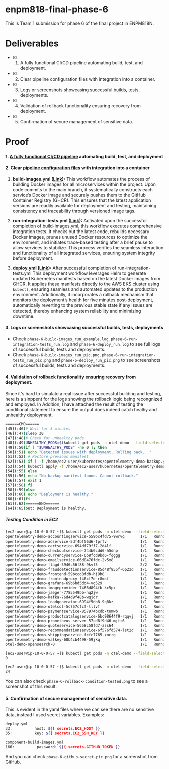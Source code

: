 # enpm818-final-phase-6
This is Team 1 submission for phase 6 of the final project in ENPM818N.
# Deliverables

- [x] 1. A fully functional CI/CD pipeline automating build, test, and deployment.
- [x] 2. Clear pipeline configuration files with integration into a container.
- [x] 3. Logs or screenshots showcasing successful builds, tests, deployments.
- [x] 4. Validation of rollback functionality ensuring recovery from deployment.
- [x] 5. Confirmation of secure management of sensitive data.

# Proof
#### 1. [A fully functional CI/CD pipeline](https://github.com/shareefm0/enpm818-final-phase-6/actions) automating build, test, and deployment
#### 2. Clear [pipeline configuration files](https://github.com/shareefm0/enpm818-final-phase-6/tree/main/.github/workflows) with integration into a container

1. **build-images.yml ([Link](https://github.com/shareefm0/enpm818-final-phase-6/blob/main/.github/workflows/build-images.yml)):** This workflow automates the process of building Docker images for all microservices within the project. Upon code commits to the main branch, it systematically constructs each service’s Docker image and securely pushes them to the GitHub Container Registry (GHCR). This ensures that the latest application versions are readily available for deployment and testing, maintaining consistency and traceability through versioned image tags.
    
2. **run-integration-tests.yml ([Link](https://github.com/shareefm0/enpm818-final-phase-6/blob/main/.github/workflows/run-integration-tests.yml)):** Activated upon the successful completion of build-images.yml, this workflow executes comprehensive integration tests. It checks out the latest code, rebuilds necessary Docker images, prunes unused Docker resources to optimize the environment, and initiates trace-based testing after a brief pause to allow services to stabilize. This process verifies the seamless interaction and functionality of all integrated services, ensuring system integrity before deployment.
    
3. **deploy.yml ([Link](https://github.com/shareefm0/enpm818-final-phase-6/blob/main/.github/workflows/deploy.yml)):** After successful completion of run-integration-tests.yml This deployment workflow leverages Helm to generate updated Kubernetes manifests based on the latest Docker images from GHCR. It applies these manifests directly to the AWS EKS cluster using `kubectl`, ensuring seamless and automated updates to the production environment. Additionally, it incorporates a rollback mechanism that monitors the deployment’s health for five minutes post-deployment, automatically reverting to the previous stable state if any issues are detected, thereby enhancing system reliability and minimizing downtime.

#### 3. Logs or screenshots showcasing successful builds, tests, deployments
- Check `phase-6-build-images_run_example.log`, `phase-6-run-integration-tests_run.log` and `phase-6-deploy_run.log` to see full logs of successful builds, tests and deployments.
- Chcek `phase-6-build-images_run_pic.png`, `phase-6-run-integration-tests_run_pic.png` and `phase-6-deploy_run_pic.png` to see screenshots of successful builds, tests and deployments.

#### 4. Validation of rollback functionality ensuring recovery from deployment.
Since it's hard to simulate a real issue after successful building and testing, here is a sinppent for the logs showing the rollback logic being recongnized and employed. In Addition, I have attached the result of testing the conditional statement to ensure the output does indeed catch healhy and unhealthy deployment.
```bash
======CMD======
[45](:46)# Wait for 5 minutes
[46](:47)sleep 30
[47](:48)# Check for unhealthy pods
[48](:49)UNHEALTHY_PODS=$(kubectl get pods -n otel-demo --field-selector=status.phase!=Running --no-headers 2> /dev/null | wc -l)
[49](:50)if [ "$UNHEALTHY_PODS" -ne 0 ]; then
[50](:51) echo "Detected issues with deployment. Rolling back..."
[51](:52) # Restore previous manifest
[52](:53) if [ -f /home/ec2-user/kubernetes/opentelemetry-demo-backup.yaml ]; then
[53](:54) kubectl apply -f /home/ec2-user/kubernetes/opentelemetry-demo-backup.yaml
[54](:55) else
[55](:56) echo "No backup manifest found. Cannot rollback."
[56](:57) exit 1
[57](:58) fi
[58](:59)else
[59](:60) echo "Deployment is healthy."
[60](:61)fi
[61](:62)======END======
[64](:65)out: Deployment is healthy.
```

##### Testing Condition in EC2
```bash
[ec2-user@ip-10-0-0-57 ~]$ kubectl get pods -n otel-demo --field-selector=status.phase=Running --no-headers 
opentelemetry-demo-accountingservice-559bc4fd75-9wrvg       1/1   Running   0     4m46s
opentelemetry-demo-adservice-5df4bf56d6-tprfv               1/1   Running   0     32m
opentelemetry-demo-cartservice-694df79ff7-2d4lf             1/1   Running   0     32m
opentelemetry-demo-checkoutservice-744b6cdd6-h5dnp          1/1   Running   0     32m
opentelemetry-demo-currencyservice-6b8fcd9bd6-fqggg         1/1   Running   0     32m
opentelemetry-demo-emailservice-66d8476fdc-2v5x8            1/1   Running   0     32m
opentelemetry-demo-flagd-5946c56f88-9kvf5                   2/2   Running   0     32m
opentelemetry-demo-frauddetectionservice-85d48f855f-6p2zd   1/1   Running   0     32m
opentelemetry-demo-frontend-59bccd8fdb-hj9h8                1/1   Running   0     32m
opentelemetry-demo-frontendproxy-f46cf7d-r8msf              1/1   Running   0     32m
opentelemetry-demo-grafana-69b6bd5dd4-vg529                 1/1   Running   0     32m
opentelemetry-demo-imageprovider-7466d894fb-kc5px           1/1   Running   0     32m
opentelemetry-demo-jaeger-7785549bb-nq2jw                   1/1   Running   0     32m
opentelemetry-demo-kafka-76d4d9f48b-wqjdr                   1/1   Running   0     31m
opentelemetry-demo-loadgenerator-6994f5db8-9q8kz            1/1   Running   0     31m
opentelemetry-demo-otelcol-5c757cfcf-lllvf                  1/1   Running   0     32m
opentelemetry-demo-paymentservice-857974bcdb-tnmwb          1/1   Running   0     31m
opentelemetry-demo-productcatalogservice-6bc98644f9-rqqvj   1/1   Running   0     31m
opentelemetry-demo-prometheus-server-57cd8f9d46-mjtt6       1/1   Running   0     32m
opentelemetry-demo-quoteservice-5658c58fd7-zzs64            1/1   Running   0     31m
opentelemetry-demo-recommendationservice-6f576fd574-lst2d   1/1   Running   0     31m
opentelemetry-demo-shippingservice-fcfc7765-xncrg           1/1   Running   0     31m
opentelemetry-demo-valkey-68b4cb4498-59jkq                  1/1   Running   0     31m
otel-demo-opensearch-0                                      1/1   Running   0     32m

[ec2-user@ip-10-0-0-57 ~]$ kubectl get pods -n otel-demo --field-selector=status.phase!=Running --no-headers 2> /dev/null | wc -l
0

[ec2-user@ip-10-0-0-57 ~]$ kubectl get pods -n otel-demo --field-selector=status.phase=Running --no-headers 2> /dev/null | wc -l
24
```
You can also check `phase-6-rollback-condition-tested.png` to see a screenshot of this result.

#### 5. Confirmation of secure management of sensitive data.
This is evident in the yaml files where we can see there are no sensitive data, instead I used secret variables.
Examples:
```bash
deploy.yml
33:          host: ${{ secrets.EC2_HOST }}
35:          key: ${{ secrets.EC2_SSH_KEY }}

component-build-images.yml
166:          password: ${{ secrets.GITHUB_TOKEN }}
```
And you can check `phase-6-github-secret-pic.png` for a screenshot from GitHub.

